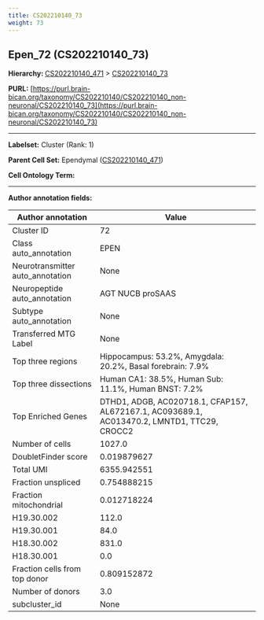 ```yaml
---
title: CS202210140_73
weight: 73
---
```

## Epen_72 (CS202210140_73)
<b>Hierarchy: </b>
[CS202210140_471](../CS202210140_471) >
[CS202210140_73](../CS202210140_73)

**PURL:** [https://purl.brain-bican.org/taxonomy/CS202210140/CS202210140_non-neuronal/CS202210140_73](https://purl.brain-bican.org/taxonomy/CS202210140/CS202210140_non-neuronal/CS202210140_73)

---


**Labelset:** Cluster (Rank: 1)

**Parent Cell Set:** Ependymal ([CS202210140_471](../CS202210140_471))



**Cell Ontology Term:** 

[MARKER GENES.]: #


---

[TRANSFERRED ANNOTATIONS.]: #


[AUTHOR ANNOTATION FIELDS.]: #


**Author annotation fields:**

| Author annotation | Value |
|-------------------|-------|
|Cluster ID|72|
|Class auto_annotation|EPEN|
|Neurotransmitter auto_annotation|None|
|Neuropeptide auto_annotation|AGT NUCB proSAAS|
|Subtype auto_annotation|None|
|Transferred MTG Label|None|
|Top three regions|Hippocampus: 53.2%, Amygdala: 20.2%, Basal forebrain: 7.9%|
|Top three dissections|Human CA1: 38.5%, Human Sub: 11.1%, Human BNST: 7.2%|
|Top Enriched Genes|DTHD1, ADGB, AC020718.1, CFAP157, AL672167.1, AC093689.1, AC013470.2, LMNTD1, TTC29, CROCC2|
|Number of cells|1027.0|
|DoubletFinder score|0.019879627|
|Total UMI|6355.942551|
|Fraction unspliced|0.754888215|
|Fraction mitochondrial|0.012718224|
|H19.30.002|112.0|
|H19.30.001|84.0|
|H18.30.002|831.0|
|H18.30.001|0.0|
|Fraction cells from top donor|0.809152872|
|Number of donors|3.0|
|subcluster_id|None|
